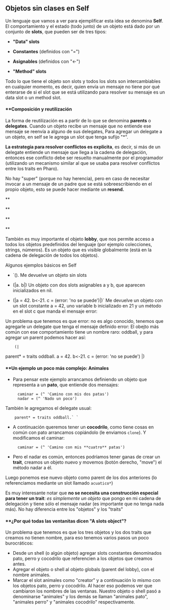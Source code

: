 ## []()Objetos sin clases en Self

Un lenguaje que vamos a ver para ejemplificar esta idea se denomina **Self**.
El comportamiento y el estado (todo junto) de un objeto está dado por un conjunto de **slots**, que pueden ser de tres tipos:

* **"Data" slots**


 * **Constantes** (definidos con "=")
 * **Asignables** (definidos con "<-")
* **"Method" slots**


Todo lo que tiene el objeto son slots y todos los slots son intercambiables en cualquier momento, es decir, quien envía un mensaje no tiene por qué enterarse de si el slot que se está utilizando para resolver su mensaje es un data slot o un method slot.
#### **[]()Composición y reutilización

La forma de reutilización es a partir de lo que se denomina **parents** o **delegates**. Cuando un objeto recibe un mensaje que no entiende ese mensaje se reenvía a alguno de sus delegates, Para agregar un delegate a un objeto, en self se le agrega un slot que tenga sufijo "*".


**La estrategia para resolver conflictos es explícita**, es decir, si más de un delegate entiende un mensaje que llega a la cadena de delegación, entonces ese conflicto debe ser resuelto manualmente por el programador (utilizando un mecanismo similar al que se usaba para resolver conflictos entre los traits en Pharo).


No hay "super" (porque no hay herencia), pero en caso de necesitar invocar a un mensaje de un padre que se está sobreescribiendo en el propio objeto, esto se puede hacer mediante un **resend.**

**

**

**

**

También es muy importante el objeto **lobby**, que nos permite acceso a todos los objetos predefinidos del lenguaje (por ejemplo colecciones, strings, números). Es un objeto que es visible globalmente (está en la cadena de delegación de todos los objetos).


Algunos ejemplos básicos en Self

* `(). 
        Me devuelve un objeto sin slots


* (|a. b|)
        Un objeto con dos slots asignables a y b, que aparecen inicializados en nil.


* (|a = 42. b<-21. c = (error: 'no se puede')|)`
Me devuelve un objeto con un slot constante a = 42, uno variable b inicializado en 21 y un método en el slot c que manda el mensaje error:

Un problema que tenemos es que error: no es algo conocido, tenemos que agregarle un delegate que tenga el mensaje definido error:
El obejto más común con ese comportamiento tiene un nombre raro: oddball, y para agregar un parent podemos hacer así:

        (|
  parent* = traits oddball. 
  a = 42. 
  b<-21. 
  c = (error: 'no se puede')
|)

#### **[]()Un ejemplo un poco más complejo: Animales


* Para pensar este ejemplo arrancamos definiendo un objeto que representa a un **pato**, que entiende dos mensajes:

        caminar = (^ 'Camino con mis dos patas')
        nadar = (^ 'Nado un poco')

También le agregamos el delegate usual:

        parent* = traits oddball.` `


* A continuación queremos tener un **cocodrilo**, como tiene cosas en común con pato arrancamos copiándolo (le enviamos `clone`). Y modificamos el caminar:

        caminar = (^ 'Camino con mis **cuatro** patas')


* Pero el nadar es común, entonces podríamos tener ganas de crear un **trait**, creamos un objeto nuevo y movemos (botón derecho, "move") el método nadar a él. 

Luego ponemos ese nuevo objeto como parent de los dos anteriores (lo referenciamos mediante un slot llamado `acuatico*`)

Es muy interesante notar que **no se necesita una construcción especial para tener un trait**: *es simplemente un objeto* que pongo en mi cadena de delegación y tiene sólo el mensaje nadar (es importante que no tenga nada más). No hay diferencia entre los "objetos" y los "traits"


#### **[]()¿Por qué todas las ventanitas dicen "A slots object"?

Un problema que tenemos es que los tres objetos y los dos traits que creamos no tienen nombre, para eso tenemos varios pasos un poco burocráticos:
* Desde un shell (o algún objeto) agregar slots constantes denominados pato, perro y cocodrilo que referencien a los objetos que creamos antes.
* Agregar el objeto o shell al objeto globals (parent del lobby), con el nombre animales.
* Marcar  el slot animales como "creator" y a continuación lo mismo con los  objetos pato, perro y cocodrilo.
Al hacer eso podemos ver que cambiaron los nombres de las ventanas. Nuestro objeto o shell pasó a denominarse "animales" y los demás se llaman "animales pato", "animales perro" y "animales cocodrilo" respectivamente.
